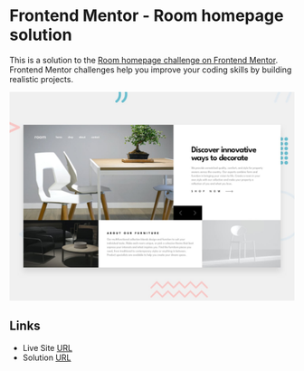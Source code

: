 # Frontend Mentor - Room homepage solution

This is a solution to the [Room homepage challenge on Frontend Mentor](https://www.frontendmentor.io/challenges/room-homepage-BtdBY_ENq). Frontend Mentor challenges help you improve your coding skills by building realistic projects.

![Design preview for the Room homepage coding challenge](./design/desktop-preview.jpg)

## Links

- Live Site [URL](https://mhmd-tarek-mhmd.github.io/Room-homepage/)
- Solution [URL](https://www.frontendmentor.io/solutions/room-homepage-)
